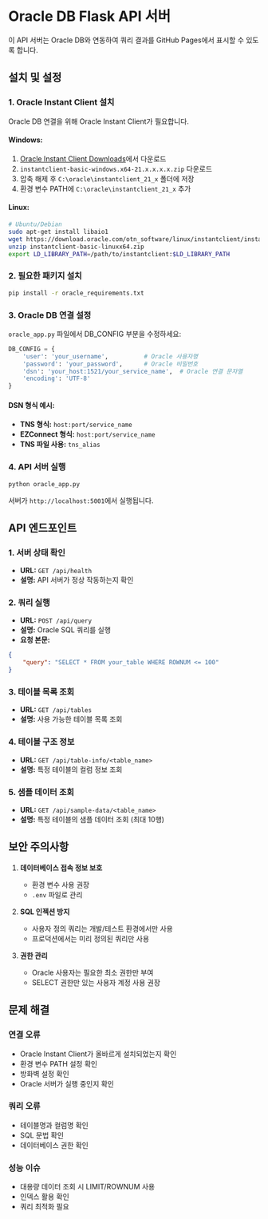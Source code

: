 # Oracle DB Flask API 서버

이 API 서버는 Oracle DB와 연동하여 쿼리 결과를 GitHub Pages에서 표시할 수 있도록 합니다.

## 설치 및 설정

### 1. Oracle Instant Client 설치
Oracle DB 연결을 위해 Oracle Instant Client가 필요합니다.

#### Windows:
1. [Oracle Instant Client Downloads](https://www.oracle.com/database/technologies/instant-client/winx64-downloads.html)에서 다운로드
2. `instantclient-basic-windows.x64-21.x.x.x.x.zip` 다운로드
3. 압축 해제 후 `C:\oracle\instantclient_21_x` 폴더에 저장
4. 환경 변수 PATH에 `C:\oracle\instantclient_21_x` 추가

#### Linux:
```bash
# Ubuntu/Debian
sudo apt-get install libaio1
wget https://download.oracle.com/otn_software/linux/instantclient/instantclient-basic-linuxx64.zip
unzip instantclient-basic-linuxx64.zip
export LD_LIBRARY_PATH=/path/to/instantclient:$LD_LIBRARY_PATH
```

### 2. 필요한 패키지 설치
```bash
pip install -r oracle_requirements.txt
```

### 3. Oracle DB 연결 설정
`oracle_app.py` 파일에서 DB_CONFIG 부분을 수정하세요:

```python
DB_CONFIG = {
    'user': 'your_username',          # Oracle 사용자명
    'password': 'your_password',      # Oracle 비밀번호
    'dsn': 'your_host:1521/your_service_name',  # Oracle 연결 문자열
    'encoding': 'UTF-8'
}
```

#### DSN 형식 예시:
- **TNS 형식:** `host:port/service_name`
- **EZConnect 형식:** `host:port/service_name`
- **TNS 파일 사용:** `tns_alias`

### 4. API 서버 실행
```bash
python oracle_app.py
```

서버가 `http://localhost:5001`에서 실행됩니다.

## API 엔드포인트

### 1. 서버 상태 확인
- **URL:** `GET /api/health`
- **설명:** API 서버가 정상 작동하는지 확인

### 2. 쿼리 실행
- **URL:** `POST /api/query`
- **설명:** Oracle SQL 쿼리를 실행
- **요청 본문:**
```json
{
    "query": "SELECT * FROM your_table WHERE ROWNUM <= 100"
}
```

### 3. 테이블 목록 조회
- **URL:** `GET /api/tables`
- **설명:** 사용 가능한 테이블 목록 조회

### 4. 테이블 구조 정보
- **URL:** `GET /api/table-info/<table_name>`
- **설명:** 특정 테이블의 컬럼 정보 조회

### 5. 샘플 데이터 조회
- **URL:** `GET /api/sample-data/<table_name>`
- **설명:** 특정 테이블의 샘플 데이터 조회 (최대 10행)

## 보안 주의사항

1. **데이터베이스 접속 정보 보호**
   - 환경 변수 사용 권장
   - `.env` 파일로 관리

2. **SQL 인젝션 방지**
   - 사용자 정의 쿼리는 개발/테스트 환경에서만 사용
   - 프로덕션에서는 미리 정의된 쿼리만 사용

3. **권한 관리**
   - Oracle 사용자는 필요한 최소 권한만 부여
   - SELECT 권한만 있는 사용자 계정 사용 권장

## 문제 해결

### 연결 오류
- Oracle Instant Client가 올바르게 설치되었는지 확인
- 환경 변수 PATH 설정 확인
- 방화벽 설정 확인
- Oracle 서버가 실행 중인지 확인

### 쿼리 오류
- 테이블명과 컬럼명 확인
- SQL 문법 확인
- 데이터베이스 권한 확인

### 성능 이슈
- 대용량 데이터 조회 시 LIMIT/ROWNUM 사용
- 인덱스 활용 확인
- 쿼리 최적화 필요 
